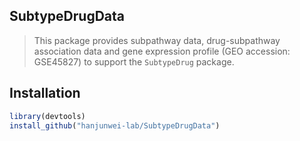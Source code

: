 ## SubtypeDrugData
> This package provides subpathway data, drug-subpathway association data and gene expression profile (GEO accession: GSE45827) to support the `SubtypeDrug` package.

## Installation
```R
library(devtools)
install_github("hanjunwei-lab/SubtypeDrugData")
```
